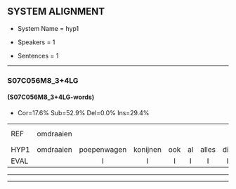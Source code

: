 
## SYSTEM ALIGNMENT

- System Name = hyp1

- Speakers = 1

- Sentences = 1

---

### S07C056M8_3+4LG

#### (S07C056M8_3+4LG-words)

- Cor=17.6%	Sub=52.9%	Del=0.0%	Ins=29.4%

|  |  |  |  |  |  |  |  |  |  |  |  |  |  |  |  |  |  |  |  |  |  |  |  |  |  |  |  |  |  |  |  |  |  |  |  |  |  |  |  |  |  |  |  |  |  |  |  |  |  |  |  |  |  |  |  |  |  |  |  |  |  |  |  |  |  |  |  |  |
|:--- |:---:|:---:|:---:|:---:|:---:|:---:|:---:|:---:|:---:|:---:|:---:|:---:|:---:|:---:|:---:|:---:|:---:|:---:|:---:|:---:|:---:|:---:|:---:|:---:|:---:|:---:|:---:|:---:|:---:|:---:|:---:|:---:|:---:|:---:|:---:|:---:|:---:|:---:|:---:|:---:|:---:|:---:|:---:|:---:|:---:|:---:|:---:|:---:|:---:|:---:|:---:|:---:|:---:|:---:|:---:|:---:|:---:|:---:|:---:|:---:|:---:|:---:|:---:|:---:|:---:|:---:|:---:|:---:|
| REF | omdraaien |  |  |  |  |  |  |  |  |  | poppenwagen | konijnenhok | elastiekje | * | * | elastiekje | ruziemaken | teddybeer | dierentuin | paddenstoelen | verstoppertje | wasmachine | * | * | fototoestel |  | toiletpapier | vrachtwagen | buurmannen | vogelkooi | olifant | schommelen | iedereen |  |  |  |  | schoenenwinkel | knutselen*(knutsellessen) | ophangen | verjaardag | sprookjesboek | tandenborstel | lucifer |  |  | slaapkamer*(slaan) | * | achterdeur | ziekenhuis |  |  |  |  | nieuwsgierig | * | afblijven | kabouter | washandje | sneeuwwitje | * | goeiendag | vakantie | limonade | autorijden | eindelijk | familie | chocolade |
| HYP1 | omdraaien | poepenwagen | konijnen | ook | al | alles | die | k | jo | en | lastiekje | ruzie | maken | tet | diber | dieren | tum | ouden | stoelen | verstopperd | ja | wat | mag | machina? | fototoestel | toualek | papier | vrachtwagen | buurmannen | vogelkooi | olifant | schoonmellen | iedereen | schoenen | winkel | knutsenlesen | ophagen | var | jare | dag | sprookjes | woek | tondenborstel | lucifer | slaan | kamer | ach | ter | deur | ziekenhuis | nieuwes | gierig | of | blijven | kaboutel | was | hondje | sneeuw | wit | je | goeien | dag | vakantie | lumonado | ahoutoreden | eindelijk | familie | chocolada |
| EVAL |  | I | I | I | I | I | I | I | I | I | S | S | S | S | S | S | S | S | S | S | S | S | S | S |  | I | S |  |  |  |  | S |  | I | I | I | I | S | S | S | S | S | S |  | I | I | S | S | S |  | I | I | I | I | S | S | S | S | S | S | S | S |  | S | S |  |  | S |
---

---

